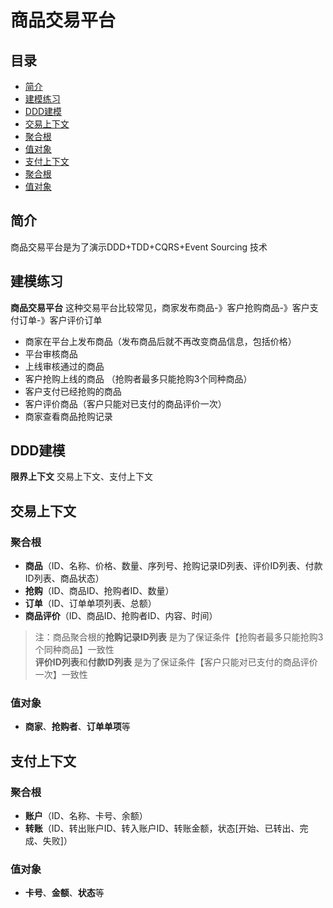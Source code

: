 # 商品交易平台

## 目录
- [简介](#简介)
- [建模练习](#建模练习)
- [DDD建模](#DDD建模)
- [交易上下文](#交易上下文)
 - [聚合根](#交易上下文-聚合根)
 - [值对象](#交易上下文-值对象)
- [支付上下文](#支付上下文)
 - [聚合根](#支付上下文-聚合根)
 - [值对象](#支付上下文-值对象)

## 简介
商品交易平台是为了演示DDD+TDD+CQRS+Event Sourcing 技术

## 建模练习
**商品交易平台** 这种交易平台比较常见，商家发布商品-》客户抢购商品-》客户支付订单-》客户评价订单
- 商家在平台上发布商品（发布商品后就不再改变商品信息，包括价格）
- 平台审核商品
- 上线审核通过的商品
- 客户抢购上线的商品 （抢购者最多只能抢购3个同种商品）
- 客户支付已经抢购的商品
- 客户评价商品（客户只能对已支付的商品评价一次）
- 商家查看商品抢购记录

## DDD建模
**限界上下文** 交易上下文、支付上下文

## 交易上下文
### 聚合根
- **商品**（ID、名称、价格、数量、序列号、抢购记录ID列表、评价ID列表、付款ID列表、商品状态）
- **抢购**（ID、商品ID、抢购者ID、数量）
- **订单**（ID、订单单项列表、总额）
- **商品评价**（ID、商品ID、抢购者ID、内容、时间）

> 注：商品聚合根的**抢购记录ID列表** 是为了保证条件【抢购者最多只能抢购3个同种商品】一致性</br>
> **评价ID列表**和**付款ID列表** 是为了保证条件【客户只能对已支付的商品评价一次】一致性

### 值对象
- **商家**、**抢购者**、**订单单项**等

## 支付上下文
### 聚合根
- **账户**（ID、名称、卡号、余额）
- **转账**（ID、转出账户ID、转入账户ID、转账金额，状态[开始、已转出、完成、失败]）

### 值对象
- **卡号**、**金额**、**状态**等

